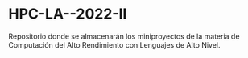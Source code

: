 # HPC-LA--2022-II
Repositorio donde se almacenarán los miniproyectos de la materia de Computación del Alto Rendimiento con Lenguajes de Alto Nivel.
